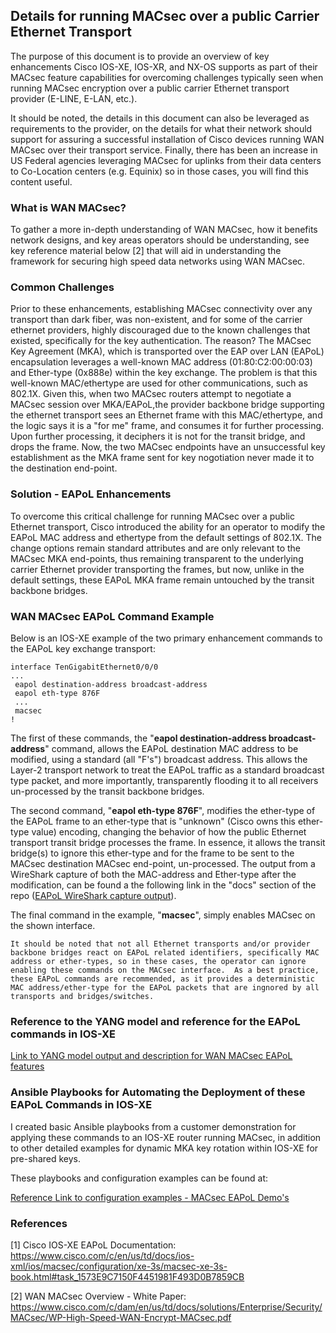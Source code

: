 ## Details for running MACsec over a public Carrier Ethernet Transport

The purpose of this document is to provide an overview of key enhancements Cisco IOS-XE, IOS-XR, and NX-OS supports as part of their MACsec feature capabilities for overcoming challenges typically seen when running MACsec encryption over a public carrier Ethernet transport provider (E-LINE, E-LAN, etc.).

It should be noted, the details in this document can also be leveraged as requirements to the provider, on the details for what their network should support for assuring a successful installation of Cisco devices running WAN MACsec over their transport service. Finally, there has been an increase in US Federal agencies leveraging MACsec for uplinks from their data centers to Co-Location centers (e.g. Equinix) so in those cases, you will find this content useful.

### What is WAN MACsec?

To gather a more in-depth understanding of WAN MACsec, how it benefits network designs, and key areas operators should be understanding, see key reference material below [2] that will aid in understanding the framework for securing high speed data networks using WAN MACsec.

### Common Challenges

Prior to these enhancements, establishing MACsec connectivity over any transport than dark fiber, was non-existent, and for some of the carrier ethernet providers, highly discouraged due to the known challenges that existed, specifically for the key authentication.  The reason?  The MACsec Key Agreement (MKA), which is transported over the EAP over LAN (EAPoL) encapsulation leverages a well-known MAC address (01:80:C2:00:00:03) and Ether-type (0x888e) within the key exchange.  The problem is that this well-known MAC/ethertype are used for other communications, such as 802.1X.  Given this, when two MACsec routers attempt to negotiate a MACsec session over MKA/EAPoL,the provider backbone bridge supporting the ethernet transport sees an Ethernet frame with this MAC/ethertype, and the logic says it is a "for me" frame, and consumes it for further processing.  Upon further processing, it deciphers it is not for the transit bridge, and drops the frame.  Now, the two MACsec endpoints have an unsuccessful key establishment as the MKA frame sent for key nogotiation never made it to the destination end-point.

### Solution - EAPoL Enhancements

To overcome this critical challenge for running MACsec over a public Ethernet transport, Cisco introduced the ability for an operator to modify the EAPoL MAC address and ethertype from the default settings of 802.1X.  The change options remain standard attributes and are only relevant to the MACsec MKA end-points, thus remaining transparent to the underlying carrier Ethernet provider transporting the frames, but now, unlike in the default settings, these EAPoL MKA frame remain untouched by the transit backbone bridges.

### WAN MACsec EAPoL Command Example

Below is an IOS-XE example of the two primary enhancement commands to the EAPoL key exchange transport:

```
interface TenGigabitEthernet0/0/0
...
 eapol destination-address broadcast-address
 eapol eth-type 876F
 ...
 macsec
!
```
The first of these commands, the "**eapol destination-address broadcast-address**" command, allows the EAPoL destination MAC address to be modified, using a standard (all "F's") broadcast address.  This allows the Layer-2 transport network to treat the EAPoL traffic as a standard broadcast type packet, and more importantly, transparently flooding it to all receivers un-processed by the transit backbone bridges. 

The second command, "**eapol eth-type 876F**", modifies the ether-type of the EAPoL frame to an ether-type that is "unknown" (Cisco owns this ether-type value) encoding, changing the behavior of how the public Ethernet transport transit bridge processes the frame.  In essence, it allows the transit bridge(s) to ignore this ether-type and for the frame to be sent to the MACsec destination MACsec end-point, un-processed.  The output from a WireShark capture of both the MAC-address and Ether-type after the modification, can be found a the following link in the "docs" section of the repo ([EAPoL WireShark capture output](https://github.com/netwrkr95/macsec_eapol_capabilities/blob/master/docs/EAPoL_Capture.txt)).

The final command in the example, "**macsec**", simply enables MACsec on the shown interface.
```
It should be noted that not all Ethernet transports and/or provider backbone bridges react on EAPoL related identifiers, specifically MAC address or ether-types, so in these cases, the operator can ignore enabling these commands on the MACsec interface.  As a best practice, these EAPoL commands are recommended, as it provides a deterministic MAC address/ether-type for the EAPoL packets that are ingnored by all transports and bridges/switches.
```

### Reference to the YANG model and reference for the EAPoL commands in IOS-XE

[Link to YANG model output and description for WAN MACsec EAPoL features](https://github.com/netwrkr95/macsec_eapol_capabilities/blob/master/ios-xe-pyang-tree-eapol.md)


### Ansible Playbooks for Automating the Deployment of these EAPoL Commands in IOS-XE

I created basic Ansible playbooks from a customer demonstration for applying these commands to an IOS-XE router running MACsec, in addition to other detailed examples for dynamic MKA key rotation within IOS-XE for pre-shared keys.

These playbooks and configuration examples can be found at:

[Reference Link to configuration examples - MACsec EAPoL Demo's](https://github.com/netwrkr95/macsec_eapol_demo)

### References

[1] Cisco IOS-XE EAPoL Documentation: https://www.cisco.com/c/en/us/td/docs/ios-xml/ios/macsec/configuration/xe-3s/macsec-xe-3s-book.html#task_1573E9C7150F4451981F493D0B7859CB

[2] WAN MACsec Overview - White Paper:  https://www.cisco.com/c/dam/en/us/td/docs/solutions/Enterprise/Security/MACsec/WP-High-Speed-WAN-Encrypt-MACsec.pdf 


